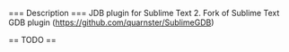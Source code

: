 === Description ===
JDB plugin for Sublime Text 2. Fork of Sublime Text GDB plugin (https://github.com/quarnster/SublimeGDB)

== TODO ==